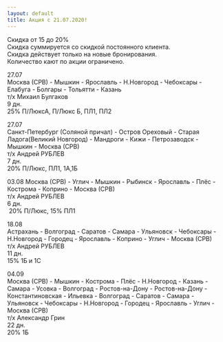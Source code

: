 ```yaml
---
layout: default
title: Акция с 21.07.2020!
---
```


Скидка от 15 до 20%  
Скидка суммируется со скидкой постоянного клиента.  
Скидка действует только на новые бронирования.  
Количество кают по акции ограничено.  


27.07  
Москва (СРВ) - Мышкин - Ярославль - Н.Новгород - Чебоксары - Елабуга - Болгары - Тольятти - Казань  
т/х Михаил Булгаков  
9 дн.  
25% П/ЛюксА, П/Люкс Б, ПЛ1, ПЛ2

27.07   
Санкт-Петербург (Соляной причал) - Остров Ореховый - Старая Ладога(Великий Новгород) - Мандроги - Кижи - Петрозаводск - Мышкин - Москва (СРВ)  
т/х Андрей РУБЛЕВ  
7 дн.  
20%    П/Люкс,    ПЛ1, 1А,1Б

03.08
Москва (СРВ) - Углич - Мышкин - Рыбинск - Ярославль - Плёс - Кострома - Коприно - Москва (СРВ)  
т/х Андрей РУБЛЕВ    
6 дн.  
 20% П/Люкс,    15%  ПЛ1

18.08  
Астрахань - Волгоград - Саратов - Самара - Ульяновск - Чебоксары - Н.Новгород - Городец - Ярославль - Коприно - Углич - Москва (СРВ)  
т/х Андрей РУБЛЕВ  
11 дн.  
15% 1Б и 1С 

04.09  
Москва (СРВ) - Мышкин - Кострома - Плёс - Н.Новгород - Казань - Самара - Усовка - Волгоград - Ростов-на-Дону - Ростов-на-Дону - Константиновская - Ильевка - Волгоград - Саратов - Самара - Ульяновск - Чебоксары - Н.Новгород - Городец - Ярославль - Углич - Москва (СРВ)  
т/х Александр Грин  
22 дн.  
20% 1Б 

